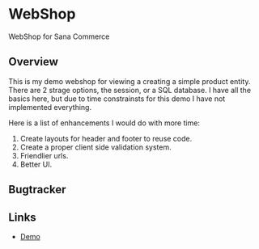 # WebShop
WebShop for Sana Commerce

## Overview
This is my demo webshop for viewing a creating a simple product entity. There are 2 strage options, the session, or a SQL database. I have all the basics here, but due to time constrainsts for this demo I have not implemented everything.

Here is a list of enhancements I would do with more time:

1. Create layouts for header and footer to reuse code.
2. Create a proper client side validation system.
3. Friendlier urls.
4. Better UI.

## Bugtracker ##

## Links ##

 * [Demo](http://webshop-dev.us-east-1.elasticbeanstalk.com/)
